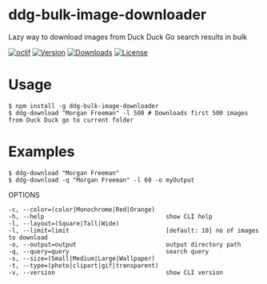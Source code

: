 # ddg-bulk-image-downloader

Lazy way to download images from Duck Duck Go search results in bulk

[![oclif](https://img.shields.io/badge/cli-oclif-brightgreen.svg)](https://oclif.io)
[![Version](https://img.shields.io/npm/v/ddg-bulk-image-downloader.svg)](https://npmjs.org/package/ddg-bulk-image-downloader)
[![Downloads](https://img.shields.io/npm/dt/ddg-bulk-image-downloader.svg?maxAge=3600)](https://npmjs.org/package/ddg-bulk-image-downloader)
[![License](https://img.shields.io/npm/l/ddg-bulk-image-downloader.svg)](https://github.com/mishra-ankit/ddg-image-downloader/blob/master/package.json)

# Usage

```sh-session
$ npm install -g ddg-bulk-image-downloader
$ ddg-download "Morgan Freeman" -l 500 # Downloads first 500 images from Duck Duck go to current folder
```

# Examples

```sh-session
$ ddg-download "Morgan Freeman"
$ ddg-download -q "Morgan Freeman" -l 60 -o myOutput
```

OPTIONS

```sh-session
-c, --color=(color|Monochrome|Red|Orange)
-h, --help                                  show CLI help
-l, --layout=(Square|Tall|Wide)
-l, --limit=limit                           [default: 10] no of images to download
-o, --output=output                         output directory path
-q, --query=query                           search query
-s, --size=(Small|Medium|Large|Wallpaper)
-t, --type=(photo|clipart|gif|transparent)
-v, --version                               show CLI version
```
